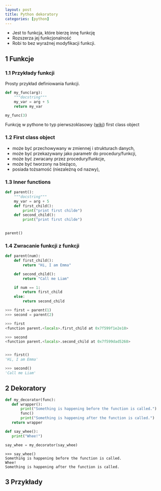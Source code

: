 ```yaml
---
layout: post
title: Python dekoratory
categories: [python]
---
```



* Jest to funkcja, które bierzę innę funkcję
* Rozszerza jej funkcjonalność
* Robi to bez wyraźnej modyfikacji funkcji.

## 1 Funkcje

### 1.1 Przykłady funkcji
Prosty przykład definiowania funkcji.

```python
def my_func(arg):
    """docstring"""
    my_var = arg + 5
    return my_var

my_func(3)
```
Funkcję w pythone to typ pierwszoklasowy ([wiki](https://pl.wikipedia.org/wiki/Typ_pierwszoklasowy)) first class object


### 1.2 First class object
* może być przechowywany w zmiennej i strukturach danych,
* może być przekazywany jako parametr do procedury/funkcji,
* może być zwracany przez procedury/funkcje,
* może być tworzony na bieżąco,
* posiada tożsamość (niezależną od nazwy),

### 1.3 Inner functions
```python
def parent():
    """docstring"""
    my_var = arg + 5
    def first_child():
        print("print first childe")
    def second_child():
        print("print first childe")    
    

parent()
```
### 1.4 Zwracanie funkcji z funkcji
```python
def parent(num):
    def first_child():
        return "Hi, I am Emma"

    def second_child():
        return "Call me Liam"

    if num == 1:
        return first_child
    else:
        return second_child

>>> first = parent(1)
>>> second = parent(2)

>>> first
<function parent.<locals>.first_child at 0x7f599f1e2e18>

>>> second
<function parent.<locals>.second_child at 0x7f599dad5268>


>>> first()
'Hi, I am Emma'

>>> second()
'Call me Liam'
```

## 2 Dekoratory
 ```python
 def my_decorator(func):
    def wrapper():
        print("Something is happening before the function is called.")
        func()
        print("Something is happening after the function is called.")
    return wrapper

def say_whee():
    print("Whee!")

say_whee = my_decorator(say_whee)
```

```console
>>> say_whee()
Something is happening before the function is called.
Whee!
Something is happening after the function is called.
 ```

## 3 Przykłady
